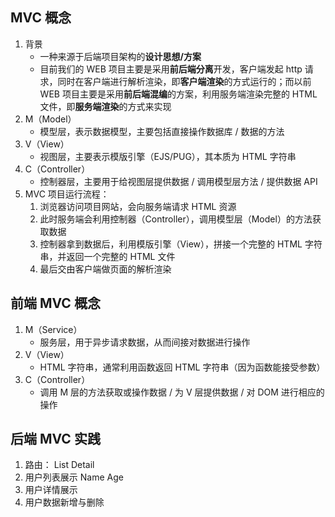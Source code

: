 ## MVC 概念

1. 背景
   - 一种来源于后端项目架构的**设计思想/方案**
   - 目前我们的 WEB 项目主要是采用**前后端分离**开发，客户端发起 http 请求，同时在客户端进行解析渲染，即**客户端渲染**的方式运行的；而以前 WEB 项目主要是采用**前后端混编**的方案，利用服务端渲染完整的 HTML 文件，即**服务端渲染**的方式来实现
2. M（Model）
   - 模型层，表示数据模型，主要包括直接操作数据库 / 数据的方法
3. V（View）
   - 视图层，主要表示模版引擎（EJS/PUG），其本质为 HTML 字符串
4. C（Controller）
   - 控制器层，主要用于给视图层提供数据 / 调用模型层方法 / 提供数据 API
5. MVC 项目运行流程：
   1. 浏览器访问项目网站，会向服务端请求 HTML 资源
   2. 此时服务端会利用控制器（Controller），调用模型层（Model）的方法获取数据
   3. 控制器拿到数据后，利用模版引擎（View），拼接一个完整的 HTML 字符串，并返回一个完整的 HTML 文件
   4. 最后交由客户端做页面的解析渲染

## 前端 MVC 概念

1. M（Service）
   - 服务层，用于异步请求数据，从而间接对数据进行操作
2. V（View）
   - HTML 字符串，通常利用函数返回 HTML 字符串（因为函数能接受参数）
3. C（Controller）
   - 调用 M 层的方法获取或操作数据 / 为 V 层提供数据 / 对 DOM 进行相应的操作

## 后端 MVC 实践

1. 路由： List Detail
2. 用户列表展示 Name Age
3. 用户详情展示
4. 用户数据新增与删除
